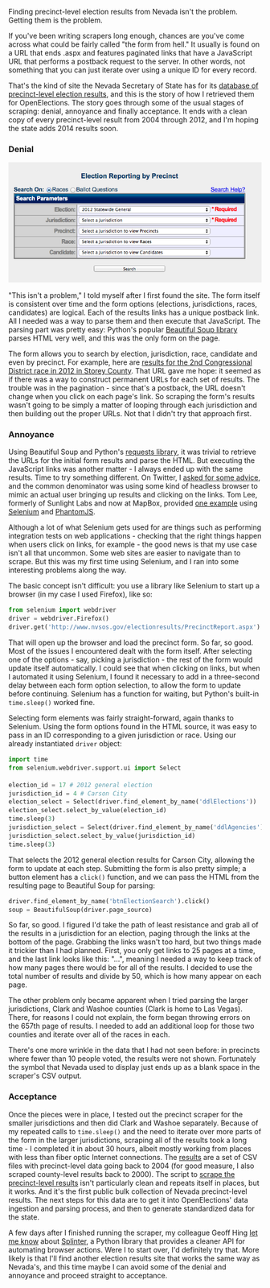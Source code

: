 Finding precinct-level election results from Nevada isn't the problem. Getting them is the problem.

If you've been writing scrapers long enough, chances are you've come across what could be fairly called "the form from hell." It usually is found on a URL that ends .aspx and features paginated links that have a JavaScript URL that performs a postback request to the server. In other words, not something that you can just iterate over using a unique ID for every record.

That's the kind of site the Nevada Secretary of State has for its [database of precinct-level election results](http://www.nvsos.gov/electionresults/PrecinctReport.aspx), and this is the story of how I retrieved them for OpenElections. The story goes through some of the usual stages of scraping: denial, annoyance and finally acceptance. It ends with a clean copy of every precinct-level result from 2004 through 2012, and I'm hoping the state adds 2014 results soon.

### Denial

![NV SOS Precinct Form](nvsos_precinct_form.png "NV SOS Precinct Form")

"This isn't a problem," I told myself after I first found the site. The form itself is consistent over time and the form options (elections, jurisdictions, races, candidates) are logical. Each of the results links has a unique postback link. All I needed was a way to parse them and then execute that JavaScript. The parsing part was pretty easy: Python's popular [Beautiful Soup library](http://www.crummy.com/software/BeautifulSoup/) parses HTML very well, and this was the only form on the page.

The form allows you to search by election, jurisdiction, race, candidate and even by precinct. For example, here are [results for the 2nd Congressional District race in 2012 in Storey County](http://www.nvsos.gov/electionresults/PrecinctReportResults.aspx?e=17&a=18&t=4&c=0&p=0&m=r&election=2012+Statewide+General&agency=Storey&precinct=&contest=U.S.+Representative+in+Congress%2c+District+2&candidate=). That URL gave me hope: it seemed as if there was a way to construct permanent URLs for each set of results. The trouble was in the pagination - since that's a postback, the URL doesn't change when you click on each page's link. So scraping the form's results wasn't going to be simply a matter of looping through each jurisdiction and then building out the proper URLs. Not that I didn't try that approach first.

### Annoyance

Using Beautiful Soup and Python's [requests library](http://docs.python-requests.org/en/latest/), it was trivial to retrieve the URLs for the initial form results and parse the HTML. But executing the JavaScript links was another matter - I always ended up with the same results. Time to try something different. On Twitter, I [asked for some advice](https://twitter.com/derekwillis/status/549981570149654528), and the common denominator was using some kind of headless browser to mimic an actual user bringing up results and clicking on the links. Tom Lee, formerly of Sunlight Labs and now at MapBox, provided [one example](https://github.com/sbma44/yahoofantasyfootball/blob/master/yahoofantasyfootball/__init__.py) using [Selenium](http://selenium-python.readthedocs.org/en/latest/index.html) and [PhantomJS](http://phantomjs.org/).

Although a lot of what Selenium gets used for are things such as performing integration tests on web applications - checking that the right things happen when users click on links, for example - the good news is that my use case isn't all that uncommon. Some web sites are easier to navigate than to scrape. But this was my first time using Selenium, and I ran into some interesting problems along the way.

The basic concept isn't difficult: you use a library like Selenium to start up a browser (in my case I used Firefox), like so:

```python
from selenium import webdriver
driver = webdriver.Firefox()
driver.get('http://www.nvsos.gov/electionresults/PrecinctReport.aspx')
```

That will open up the browser and load the precinct form. So far, so good. Most of the issues I encountered dealt with the form itself. After selecting one of the options - say, picking a jurisdiction - the rest of the form would update itself automatically. I could see that when clicking on links, but when I automated it using Selenium, I found it necessary to add in a three-second delay between each form option selection, to allow the form to update before continuing. Selenium has a function for waiting, but Python's built-in `time.sleep()` worked fine.

Selecting form elements was fairly straight-forward, again thanks to Selenium. Using the form options found in the HTML source, it was easy to pass in an ID corresponding to a given jurisdiction or race. Using our already instantiated `driver` object:

```python
import time
from selenium.webdriver.support.ui import Select

election_id = 17 # 2012 general election
jurisdiction_id = 4 # Carson City
election_select = Select(driver.find_element_by_name('ddlElections'))
election_select.select_by_value(election_id)
time.sleep(3)
jurisdiction_select = Select(driver.find_element_by_name('ddlAgencies'))
jurisdiction_select.select_by_value(jurisdiction_id)
time.sleep(3)
```

That selects the 2012 general election results for Carson City, allowing the form to update at each step. Submitting the form is also pretty simple; a button element has a `click()` function, and we can pass the HTML from the resulting page to Beautiful Soup for parsing:

```python
driver.find_element_by_name('btnElectionSearch').click()
soup = BeautifulSoup(driver.page_source)
```

So far, so good. I figured I'd take the path of least resistance and grab all of the results in a jurisdiction for an election, paging through the links at the bottom of the page. Grabbing the links wasn't too hard, but two things made it trickier than I had planned. First, you only get links to 25 pages at a time, and the last link looks like this: "...", meaning I needed a way to keep track of how many pages there would be for all of the results. I decided to use the total number of results and divide by 50, which is how many appear on each page.

The other problem only became apparent when I tried parsing the larger jurisdictions, Clark and Washoe counties (Clark is home to Las Vegas). There, for reasons I could not explain, the form began throwing errors on the 657th page of results. I needed to add an additional loop for those two counties and iterate over all of the races in each.

There's one more wrinkle in the data that I had not seen before: in precincts where fewer than 10 people voted, the results were not shown. Fortunately the symbol that Nevada used to display just ends up as a blank space in the scraper's CSV output.

### Acceptance

Once the pieces were in place, I tested out the precinct scraper for the smaller jurisdictions and then did Clark and Washoe separately. Because of my repeated calls to `time.sleep()` and the need to iterate over more parts of the form in the larger jurisdictions, scraping all of the results took a long time - I completed it in about 30 hours, albeit mostly working from places with less than fiber optic Internet connections. The [results](https://github.com/openelections/openelections-data-nv) are a set of CSV files with precinct-level data going back to 2004 (for good measure, I also scraped county-level results back to 2000). The script to [scrape the precinct-level results](https://github.com/openelections/openelections-data-nv/blob/master/precinct_utils.py) isn't particularly clean and repeats itself in places, but it works. And it's the first public bulk collection of Nevada precinct-level results. The next steps for this data are to get it into OpenElections' data ingestion and parsing process, and then to generate standardized data for the state.

A few days after I finished running the scraper, my colleague Geoff Hing [let me know](https://twitter.com/geoffhing/status/551001501033062400) about [Splinter](https://splinter.readthedocs.org/en/latest/index.html), a Python library that provides a cleaner API for automating browser actions. Were I to start over, I'd definitely try that. More likely is that I'll find another election results site that works the same way as Nevada's, and this time maybe I can avoid some of the denial and annoyance and proceed straight to acceptance.
